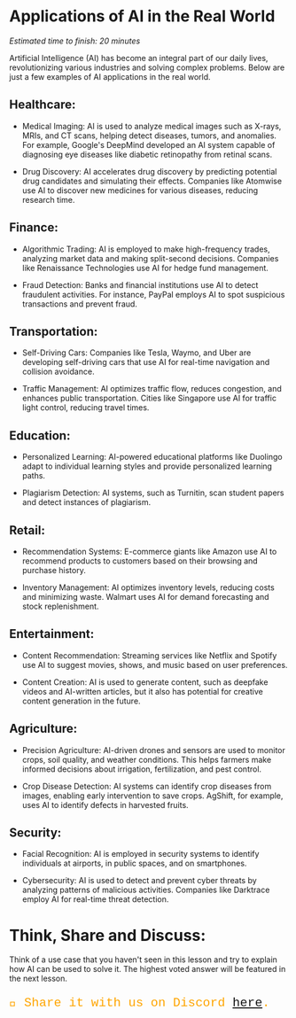 # Applications of AI in the Real World

_Estimated time to finish: 20 minutes_

Artificial Intelligence (AI) has become an integral part of our daily lives, revolutionizing various industries and solving complex problems. Below are just a few examples of AI applications in the real world.

## Healthcare:

- Medical Imaging: AI is used to analyze medical images such as X-rays, MRIs, and CT scans, helping detect diseases, tumors, and anomalies. For example, Google's DeepMind developed an AI system capable of diagnosing eye diseases like diabetic retinopathy from retinal scans.

- Drug Discovery: AI accelerates drug discovery by predicting potential drug candidates and simulating their effects. Companies like Atomwise use AI to discover new medicines for various diseases, reducing research time.

## Finance:

- Algorithmic Trading: AI is employed to make high-frequency trades, analyzing market data and making split-second decisions. Companies like Renaissance Technologies use AI for hedge fund management.

- Fraud Detection: Banks and financial institutions use AI to detect fraudulent activities. For instance, PayPal employs AI to spot suspicious transactions and prevent fraud.

## Transportation:

- Self-Driving Cars: Companies like Tesla, Waymo, and Uber are developing self-driving cars that use AI for real-time navigation and collision avoidance.

- Traffic Management: AI optimizes traffic flow, reduces congestion, and enhances public transportation. Cities like Singapore use AI for traffic light control, reducing travel times.

## Education:

- Personalized Learning: AI-powered educational platforms like Duolingo adapt to individual learning styles and provide personalized learning paths.

- Plagiarism Detection: AI systems, such as Turnitin, scan student papers and detect instances of plagiarism.

## Retail:

- Recommendation Systems: E-commerce giants like Amazon use AI to recommend products to customers based on their browsing and purchase history.

- Inventory Management: AI optimizes inventory levels, reducing costs and minimizing waste. Walmart uses AI for demand forecasting and stock replenishment.

## Entertainment:

- Content Recommendation: Streaming services like Netflix and Spotify use AI to suggest movies, shows, and music based on user preferences.

- Content Creation: AI is used to generate content, such as deepfake videos and AI-written articles, but it also has potential for creative content generation in the future.

## Agriculture:

- Precision Agriculture: AI-driven drones and sensors are used to monitor crops, soil quality, and weather conditions. This helps farmers make informed decisions about irrigation, fertilization, and pest control.

- Crop Disease Detection: AI systems can identify crop diseases from images, enabling early intervention to save crops. AgShift, for example, uses AI to identify defects in harvested fruits.

## Security:

- Facial Recognition: AI is employed in security systems to identify individuals at airports, in public spaces, and on smartphones.

- Cybersecurity: AI is used to detect and prevent cyber threats by analyzing patterns of malicious activities. Companies like Darktrace employ AI for real-time threat detection.

# Think, Share and Discuss:

Think of a use case that you haven't seen in this lesson and try to explain how AI can be used to solve it. The highest voted answer will be featured in the next lesson.

<p style="font-size:160%;font-family:courier; color:orange;">
💬 Share it with us on Discord <a href="https://discord.com/channels/1167059986019520563/1167060638300913786">here</a>.
</p>
